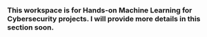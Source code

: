 ### This workspace is for Hands-on Machine Learning for Cybersecurity projects. I will provide more details in this section soon.
